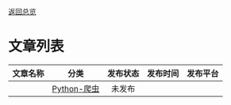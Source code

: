 [返回总览](summary.md)

# 文章列表

| 文章名称 | 分类                                 | 发布状态 | 发布时间 | 发布平台 |
|:----:|:----------------------------------:|:----:|:----:|:----:|
|      | [Python-爬虫](python/crawler/ch0.md) | 未发布  |      |      |
